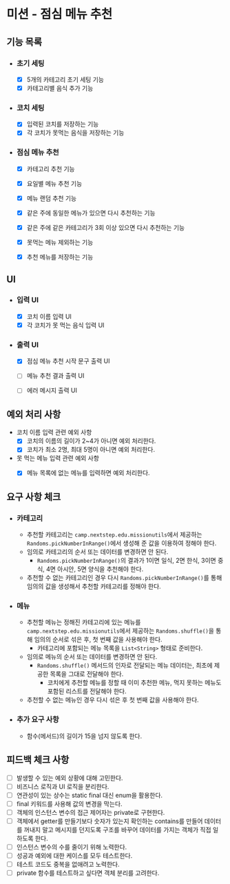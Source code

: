 # 미션 - 점심 메뉴 추천

## 기능 목록

- ### 초기 세팅
    - [x] 5개의 카테고리 초기 세팅 기능
    - [x] 카테고리별 음식 추가 기능

- ### 코치 세팅
    - [x] 입력된 코치를 저장하는 기능
    - [x] 각 코치가 못먹는 음식을 저장하는 기능

- ### 점심 메뉴 추천
  - [x] 카테고리 추천 기능
  - [x] 요일별 메뉴 추천 기능
  - [x] 메뉴 랜덤 추천 기능
  - [x] 같은 주에 동일한 메뉴가 있으면 다시 추천하는 기능
  - [x] 같은 주에 같은 카테고리가 3회 이상 있으면 다시 추천하는 기능
  - [x] 못먹는 메뉴 제외하는 기능
  - [x] 추천 메뉴를 저장하는 기능


## UI

- ### 입력 UI
    - [x] 코치 이름 입력 UI
    - [x] 각 코치가 못 먹는 음식 입력 UI

- ### 출력 UI
    - [x] 점심 메뉴 추천 시작 문구 출력 UI
    - [ ] 메뉴 추천 결과 출력 UI
    - [ ] 에러 메시지 출력 UI


## 예외 처리 사항

- 코치 이름 입력 관련 예외 사항
    - [x] 코치의 이름의 길이가 2~4가 아니면 예외 처리한다.
    - [x] 코치가 최소 2명, 최대 5명이 아니면 예외 처리한다.

- 못 먹는 메뉴 입력 관련 예외 사항
    - [x] 메뉴 목록에 없는 메뉴를 입력하면 예외 처리한다.


## 요구 사항 체크

- ### 카테고리
  - 추천할 카테고리는 `camp.nextstep.edu.missionutils`에서 제공하는 `Randoms.pickNumberInRange()`에서 생성해 준 값을 이용하여 정해야 한다.
  - 임의로 카테고리의 순서 또는 데이터를 변경하면 안 된다.
    - `Randoms.pickNumberInRange()`의 결과가 1이면 일식, 2면 한식, 3이면 중식, 4면 아시안, 5면 양식을 추천해야 한다.
  - 추천할 수 없는 카테고리인 경우 다시 `Randoms.pickNumberInRange()`를 통해 임의의 값을 생성해서 추천할 카테고리를 정해야 한다.

- ### 메뉴
  - 추천할 메뉴는 정해진 카테고리에 있는 메뉴를 `camp.nextstep.edu.missionutils`에서 제공하는 `Randoms.shuffle()`을 통해 임의의 순서로 섞은 후, 첫 번째 값을 사용해야 한다.
    - 카테고리에 포함되는 메뉴 목록을 `List<String>` 형태로 준비한다.
  - 임의로 메뉴의 순서 또는 데이터를 변경하면 안 된다.
    - `Randoms.shuffle()` 메서드의 인자로 전달되는 메뉴 데이터는, 최초에 제공한 목록을 그대로 전달해야 한다.
      - 코치에게 추천할 메뉴를 정할 때 이미 추천한 메뉴, 먹지 못하는 메뉴도 포함된 리스트를 전달해야 한다.
  - 추천할 수 없는 메뉴인 경우 다시 섞은 후 첫 번째 값을 사용해야 한다.

- ### 추가 요구 사항
    - 함수(메서드)의 길이가 15을 넘지 않도록 한다.


## 피드백 체크 사항
- [ ] 발생할 수 있는 예외 상황에 대해 고민한다.
- [ ] 비즈니스 로직과 UI 로직을 분리한다.
- [ ] 연관성이 있는 상수는 static final 대신 enum을 활용한다.
- [ ] final 키워드를 사용해 값의 변경을 막는다.
- [ ] 객체의 인스턴스 변수의 접근 제어자는 private로 구현한다.
- [ ] 객체에서 getter를 만들기보다 숫자가 있는지 확인하는 contains를 만들어 데이터를 꺼내지 말고 메시지를 던지도록 구조를 바꾸어 데이터를 가지는 객체가 직접 일하도록 한다.
- [ ] 인스턴스 변수의 수를 줄이기 위해 노력한다.
- [ ] 성공과 예외에 대한 케이스를 모두 테스트한다.
- [ ] 테스트 코드도 중복을 없애려고 노력한다.
- [ ] private 함수를 테스트하고 싶다면 객체 분리를 고려한다.
